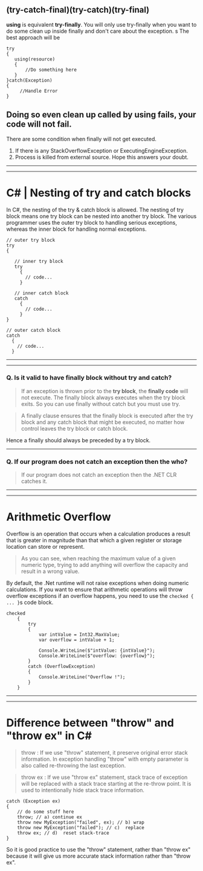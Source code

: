 ## (try-catch-final)(try-catch)(try-final)

**using** is equivalent **try-finally**. You will only use try-finally when you want to do some clean up inside finally and don't care about the exception.
s
The best approach will be

```
try
{
   using(resource)
   {
       //Do something here
   }
}catch(Exception)
{
     //Handle Error
}
```

## Doing so even clean up called by **using** fails, your code will not fail.

There are some condition when finally will not get executed.

1. If there is any StackOverflowException or ExecutingEngineException.
2. Process is killed from external source.
   Hope this answers your doubt.

---

---

# C# | Nesting of try and catch blocks

In C#, the nesting of the try & catch block is allowed. The nesting of try block means one try block can be nested into another try block. The various programmer uses the outer try block to handling serious exceptions, whereas the inner block for handling normal exceptions.

```
// outer try block
try
{

   // inner try block
   try
     {
       // code...
     }

   // inner catch block
   catch
     {
       // code...
     }
}

// outer catch block
catch
  {
    // code...
  }
```

---

---

### Q. Is it valid to have finally block without try and catch?

> If an exception is thrown prior to the **try block**, the **finally code** will not execute. The finally block always executes when the try block exits. So you can use finally without catch but you must use try.

> A finally clause ensures that the finally block is executed after the try block and any catch block that might be executed, no matter how control leaves the try block or catch block.

Hence a finally should always be preceded by a try block.

---

### Q. If our program does not catch an exception then the who?

> If our program does not catch an exception then the .NET CLR catches it.

---

---

# Arithmetic Overflow

Overflow is an operation that occurs when a calculation produces a result that is greater in magnitude than that which a given register or storage location can store or represent.

> As you can see, when reaching the maximum value of a given numeric type, trying to add anything will overflow the capacity and result in a wrong value.

By default, the .Net runtime will not raise exceptions when doing numeric calculations. If you want to ensure that arithmetic operations will throw overflow exceptions if an overflow happens, you need to use the `checked { ... }`s code block.

```
checked
    {
        try
        {
            var intValue = Int32.MaxValue;
            var overflow = intValue + 1;

            Console.WriteLine($"intValue: {intValue}");
            Console.WriteLine($"overflow: {overflow}");
        }
        catch (OverflowException)
        {
            Console.WriteLine("Overflow !");
        }
    }
```

---

---

# Difference between "throw" and "throw ex" in C#

> throw : If we use "throw" statement, it preserve original error stack information. In exception handling "throw" with empty parameter is also called re-throwing the last exception.

> throw ex : If we use "throw ex" statement, stack trace of exception will be replaced with a stack trace starting at the re-throw point. It is used to intentionally hide stack trace information.

```
catch (Exception ex)
{
    // do some stuff here
    throw; // a) continue ex
    throw new MyException("failed", ex); // b) wrap
    throw new MyException("failed"); // c)  replace
    throw ex; // d)  reset stack-trace
}
```

So it is good practice to use the "throw" statement, rather than "throw ex" because it will give us more accurate stack information rather than "throw ex".
